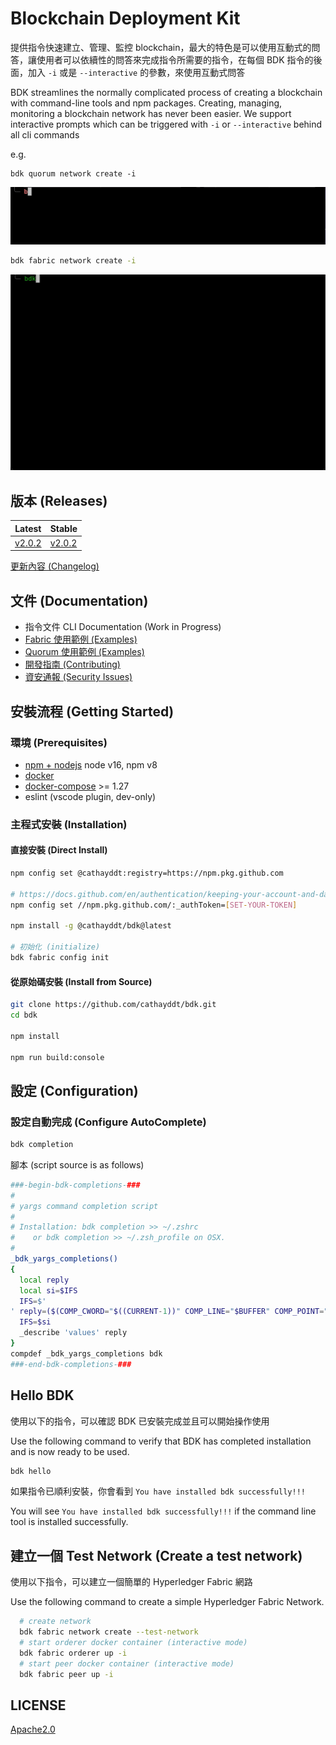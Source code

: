# Blockchain Deployment Kit

提供指令快速建立、管理、監控 blockchain，最大的特色是可以使用互動式的問答，讓使用者可以依續性的問答來完成指令所需要的指令，在每個 BDK 指令的後面，加入 `-i` 或是 `--interactive` 的參數，來使用互動式問答

BDK streamlines the normally complicated process of creating a blockchain with command-line tools and npm packages. Creating, managing, monitoring a blockchain network has never been easier. We support interactive prompts which can be triggered with `-i` or `--interactive` behind all cli commands

e.g.

```
bdk quorum network create -i
```
![bdk quorum network create -i](images/bdk-quorum-network-create.gif)

```bash
bdk fabric network create -i
```

![bdk fabric network create -i](images/bdk-fabric-network-create.gif)

## 版本 (Releases)

|      Latest      |      Stable      |
| ---------------- | ---------------- |
| [v2.0.2][v2.0.2] | [v2.0.2][v2.0.2] |

[v2.0.2]: https://github.com/cathayddt/bdk/releases/tag/v2.0.2

[更新內容 (Changelog)](CHANGELOG.md)

## 文件 (Documentation)

- 指令文件 CLI Documentation (Work in Progress)
- [Fabric 使用範例 (Examples)](docs/fabric/EXAMPLE.md)
- [Quorum 使用範例 (Examples)](docs/quorum/EXAMPLE.md)
- [開發指南 (Contributing)](CONTRIBUTING.md)
- [資安通報 (Security Issues)](SECURITY.md)

## 安裝流程 (Getting Started)

### 環境 (Prerequisites)

- [npm + nodejs](https://docs.npmjs.com/downloading-and-installing-node-js-and-npm) node v16, npm v8
- [docker](https://docs.docker.com/engine/install)
- [docker-compose](https://docs.docker.com/compose/install) >= 1.27
- eslint (vscode plugin, dev-only)

### 主程式安裝 (Installation)

#### 直接安裝 (Direct Install)

```bash
npm config set @cathayddt:registry=https://npm.pkg.github.com

# https://docs.github.com/en/authentication/keeping-your-account-and-data-secure/creating-a-personal-access-token
npm config set //npm.pkg.github.com/:_authToken=[SET-YOUR-TOKEN]

npm install -g @cathayddt/bdk@latest

# 初始化 (initialize)
bdk fabric config init
```

#### 從原始碼安裝 (Install from Source)

```bash
git clone https://github.com/cathayddt/bdk.git
cd bdk

npm install

npm run build:console
```

## 設定 (Configuration)

### 設定自動完成 (Configure AutoComplete)

```bash
bdk completion
```

腳本 (script source is as follows)

```bash
###-begin-bdk-completions-###
#
# yargs command completion script
#
# Installation: bdk completion >> ~/.zshrc
#    or bdk completion >> ~/.zsh_profile on OSX.
#
_bdk_yargs_completions()
{
  local reply
  local si=$IFS
  IFS=$'
' reply=($(COMP_CWORD="$((CURRENT-1))" COMP_LINE="$BUFFER" COMP_POINT="$CURSOR" bdk --get-yargs-completions "${words[@]}"))
  IFS=$si
  _describe 'values' reply
}
compdef _bdk_yargs_completions bdk
###-end-bdk-completions-###
```

## Hello BDK

使用以下的指令，可以確認 BDK 已安裝完成並且可以開始操作使用

Use the following command to verify that BDK has completed installation and is now ready to be used.

```bash
bdk hello
```

如果指令已順利安裝，你會看到 `You have installed bdk successfully!!!` 

You will see `You have installed bdk successfully!!!` if the command line tool is installed successfully.

## 建立一個 Test Network (Create a test network)

使用以下指令，可以建立一個簡單的 Hyperledger Fabric 網路

Use the following command to create a simple Hyperledger Fabric Network.

```bash
  # create network
  bdk fabric network create --test-network
  # start orderer docker container (interactive mode)
  bdk fabric orderer up -i
  # start peer docker container (interactive mode)
  bdk fabric peer up -i
```

## LICENSE

[Apache2.0](LICENSE)
